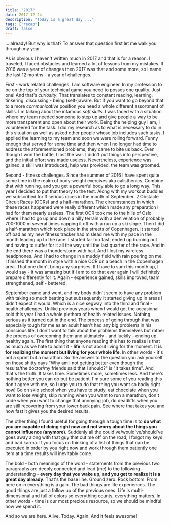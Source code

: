 ```yaml
---
title: "2017"
date: 2017-12-24
description: "Today is a great day ..."
tags: ["recap"]
draft: false
---
```


... already! But why is that? To answer that question first let me walk you through my year.

As is obvious I haven't written much in 2017 and that is for a reason. 
I traveled, I faced obstacles and learned a lot of lessons from my mistakes. 
If 2016 was a year of changes then 2017 was that and some more, so I name the last 12 months - a year of challenges.

First - work related challenges. I am software engineer. 
In my profession to be on the top of your technical game you need to posses one quality. Just one! 
And that's _curiosity_. That translates to constant reading, learning, tinkering, discussing - being (self-)aware.
But if you want to go beyond that to a more _communicative_ position you need a whole different assortment of skills. 
I'm talking about the infamous _soft skills_. 
I was faced with a situation where my team needed someone to step up and give people a way to be more transparent 
and open about their work. Being the helping guy I am, I volunteered for the task. 
I did my research as to what is necessary to do in this situation as well as asked other people whose job includes 
such tasks. 
I applied the learning to my team and soon we were rolling forward. Funny enough that served for some time 
and then when I no longer had time to address the aforementioned problems, they came to bite us back. 
Even though I won the battle, I lost the war. I didn't put things into perspective, 
and the initial effort was made useless. 
Nevertheless, experience was gained, a skill was introduced, help was provided, the team was groomed.

Second - fitness challenges. Since the summer of 2016 I have spent quite some time in the realm of body-weight 
exercises aka calisthenics. Combine that with running, and you get a powerful body able to go a long way. 
This year I decided to put that theory to the test. Along with my workout buddies we subscribed for 3 serious races 
in the month of September. 
2 Obstacle Circuit Races (OCRs) and a half-marathon. 
The circumstances in which these races happened were really different which made any preparation I had for them 
nearly useless.
The first OCR took me to the hills of Oslo where I had to go up and down a hilly terrain with a denivelation of 
probably 700-1000 m several times capping it off with a run up a ski slope.
Then I did a half-marathon which took place in the streets of Copenhagen. 
It started off bad as my new fitness tracker had mislead me with my pace in the month leading up to the race. 
I started far too fast, ended up burning out and having to suffer for it all the way until the last quarter of the race. 
And in the end there was a thunderstorm with hail. And I lost my wireless headphones. 
And I had to change in a muddy field with rain pouring on me.
I finished the month in style with a nice OCR on a beach in the Copenhagen area. That one didn't bring any surprises. 
If I have to sum this month up, I would say - it was amazing but if I am to do that ever again 
I will definitely prepare differently for it. Again - experience gained, skills improved, team strengthened, self - bettered.

September came and went, and my body didn't seem to have any problem with taking so much beating 
but subsequently it started giving up in areas I didn't expect it would. 
Which is a nice segway into the third and final - health challenges. 
Unlike previous years when I would get the occasional cold this year I had a whole plethora of health related issues. 
Nothing serious as it turned out in the end. 
The process of going through that was especially tough for me as an adult hasn't had any big problems in 
his conscious life. 
I don't want to talk about the problems themselves but rather the process of overcoming them and ultimately - 
and luckily - ending up healthy again. 
The first thing that anyone reading this has to realize is that as much as we hate to admit it - __life__ is not about 
living for the moment. It __is for realizing the moment but living for your whole life__. 
In other words - it's not a sprint but a marathon. 
So the answer to the question you ask yourself on those shitty days 
"Why am I not getting better even though the results/the doctor/my friends said that I should?" is "It takes time". 
And that's the truth. It takes time. Sometimes more, sometimes less. 
And there's nothing better you can do but be patient. 
I'm sure some of you reading this don't agree with me, so I urge you to do that thing you want so badly right now! 
Go on skip school when you have to study, eat chocolate when you want to lose weight, 
skip running when you want to run a marathon, don't code when you want to change that annoying job, 
do deadlifts when you are still recovering from your lower back pain. 
See where that takes you and how fast it gives you the desired results.

The other thing I found useful for going through a tough time is to 
__do what you are capable of doing right now and not worry about the things you cannot influence (anymore)__. 
Suddenly all the could've/would've/should've goes away along with that guy that cut me off on the road, 
I forgot my keys and bad karma. 
If you focus on thinking of a list of things that can be executed in order by you right now 
and work through them patiently one item at a time results will inevitably come.

The bold - both meanings of the word - statements from the previous two paragraphs are deeply connected 
and lead (me) to the following understanding - __every day that you wake up, 
and you get to realize it is a great day already__. That's the base line. Ground zero. Rock bottom. 
From here on in everything is a gain. The bad things are life experiences. 
The good things are just a follow up of the previous ones. 
Life is multi-dimensional and full of colors so everything counts, everything matters. 
In other words - time is our most precious resource, so we should be mindful how we spend it.  

And so we are here. Alive. Today. Again. And it feels awesome!
